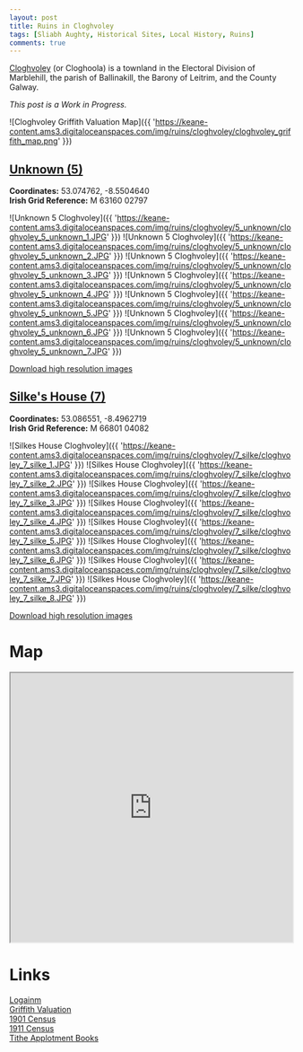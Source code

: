 ```yaml
---
layout: post
title: Ruins in Cloghvoley
tags: [Sliabh Aughty, Historical Sites, Local History, Ruins]
comments: true
---
```


[Cloghvoley](https://www.townlands.ie/galway/leitrim/ballynakill/marblehill/cloghvoley/) (or Cloghoola) is a townland in the Electoral Division of Marblehill, the parish of Ballinakill, the Barony of Leitrim, and the County Galway.

*This post is a Work in Progress.*

![Cloghvoley Griffith Valuation Map]({{ 'https://keane-content.ams3.digitaloceanspaces.com/img/ruins/cloghvoley/cloghvoley_griffith_map.png' }})

## [Unknown (5)](#unknown-5)
**Coordinates:** 53.074762, -8.5504640  
**Irish Grid Reference:** M 63160 02797

![Unknown 5 Cloghvoley]({{ 'https://keane-content.ams3.digitaloceanspaces.com/img/ruins/cloghvoley/5_unknown/cloghvoley_5_unknown_1.JPG' }})
![Unknown 5 Cloghvoley]({{ 'https://keane-content.ams3.digitaloceanspaces.com/img/ruins/cloghvoley/5_unknown/cloghvoley_5_unknown_2.JPG' }})
![Unknown 5 Cloghvoley]({{ 'https://keane-content.ams3.digitaloceanspaces.com/img/ruins/cloghvoley/5_unknown/cloghvoley_5_unknown_3.JPG' }})
![Unknown 5 Cloghvoley]({{ 'https://keane-content.ams3.digitaloceanspaces.com/img/ruins/cloghvoley/5_unknown/cloghvoley_5_unknown_4.JPG' }})
![Unknown 5 Cloghvoley]({{ 'https://keane-content.ams3.digitaloceanspaces.com/img/ruins/cloghvoley/5_unknown/cloghvoley_5_unknown_5.JPG' }})
![Unknown 5 Cloghvoley]({{ 'https://keane-content.ams3.digitaloceanspaces.com/img/ruins/cloghvoley/5_unknown/cloghvoley_5_unknown_6.JPG' }})
![Unknown 5 Cloghvoley]({{ 'https://keane-content.ams3.digitaloceanspaces.com/img/ruins/cloghvoley/5_unknown/cloghvoley_5_unknown_7.JPG' }})

[Download high resolution images](https://keane-content.ams3.digitaloceanspaces.com/img/ruins/cloghvoley/5_unknown/cloghvoley_5_unknown_highres.zip)

## [Silke's House (7)](#silkes-house-7)
**Coordinates:** 53.086551, -8.4962719  
**Irish Grid Reference:** M 66801 04082

![Silkes House Cloghvoley]({{ 'https://keane-content.ams3.digitaloceanspaces.com/img/ruins/cloghvoley/7_silke/cloghvoley_7_silke_1.JPG' }})
![Silkes House Cloghvoley]({{ 'https://keane-content.ams3.digitaloceanspaces.com/img/ruins/cloghvoley/7_silke/cloghvoley_7_silke_2.JPG' }})
![Silkes House Cloghvoley]({{ 'https://keane-content.ams3.digitaloceanspaces.com/img/ruins/cloghvoley/7_silke/cloghvoley_7_silke_3.JPG' }})
![Silkes House Cloghvoley]({{ 'https://keane-content.ams3.digitaloceanspaces.com/img/ruins/cloghvoley/7_silke/cloghvoley_7_silke_4.JPG' }})
![Silkes House Cloghvoley]({{ 'https://keane-content.ams3.digitaloceanspaces.com/img/ruins/cloghvoley/7_silke/cloghvoley_7_silke_5.JPG' }})
![Silkes House Cloghvoley]({{ 'https://keane-content.ams3.digitaloceanspaces.com/img/ruins/cloghvoley/7_silke/cloghvoley_7_silke_6.JPG' }})
![Silkes House Cloghvoley]({{ 'https://keane-content.ams3.digitaloceanspaces.com/img/ruins/cloghvoley/7_silke/cloghvoley_7_silke_7.JPG' }})
![Silkes House Cloghvoley]({{ 'https://keane-content.ams3.digitaloceanspaces.com/img/ruins/cloghvoley/7_silke/cloghvoley_7_silke_8.JPG' }})

[Download high resolution images](https://keane-content.ams3.digitaloceanspaces.com/img/ruins/cloghvoley/7_silke/cloghvoley_7_silke_highres.zip)

# Map
<iframe src="https://www.google.com/maps/d/embed?mid=1SSGRLOdea2GDDO4JViaMvEbb2oHj4rM&ehbc=2E312F" width="100%" height="480"></iframe>

# Links
[Logainm](https://www.logainm.ie/ga/20184)  
[Griffith Valuation](https://www.askaboutireland.ie/griffith-valuation/index.xml?action=doNameSearch&PlaceID=551856&county=Galway&barony=Leitrim&parish=Ballynakill&townland=%3Cb%3ECloghvoley%3C/b%3E)  
[1901 Census](http://www.census.nationalarchives.ie/pages/1901/Galway/Marble_Hill/Cloghoola/)  
[1911 Census](http://www.census.nationalarchives.ie/pages/1911/Galway/Marblehill/Cloghvoley/)  
[Tithe Applotment Books](http://titheapplotmentbooks.nationalarchives.ie/search/tab/results.jsp?county=Galway&parish=Ballynakill&townland=Cloghoolia&search=Search)  